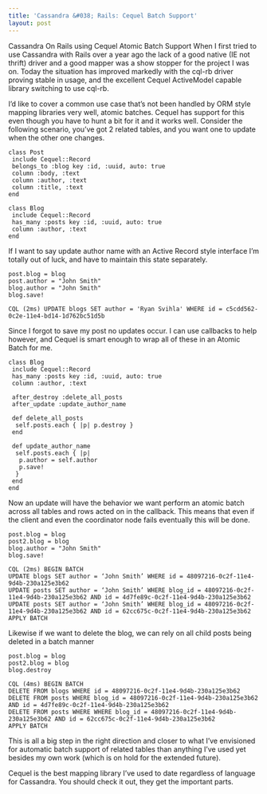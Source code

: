 ```yaml
---
title: 'Cassandra &#038; Rails: Cequel Batch Support'
layout: post
---
```

Cassandra On Rails using Cequel Atomic Batch Support When I first tried to use Cassandra with Rails over a year ago the lack of a good native (IE not thrift) driver and a good mapper was a show stopper for the project I was on. Today the situation has improved markedly with the cql-rb driver proving stable in usage, and the excellent Cequel ActiveModel capable library switching to use cql-rb.

I’d like to cover a common use case that’s not been handled by ORM style mapping libraries very well, atomic batches. Cequel has support for this even though you have to hunt a bit for it and it works well. Consider the following scenario, you’ve got 2 related tables, and you want one to update when the other one changes.

    class Post 
     include Cequel::Record
     belongs_to :blog key :id, :uuid, auto: true
     column :body, :text
     column :author, :text
     column :title, :text 
    end
    
    class Blog 
     include Cequel::Record
     has_many :posts key :id, :uuid, auto: true
     column :author, :text 
    end
    

If I want to say update author name with an Active Record style interface I’m totally out of luck, and have to maintain this state separately.

    post.blog = blog
    post.author = "John Smith"
    blog.author = "John Smith"
    blog.save!
    
    CQL (2ms) UPDATE blogs SET author = 'Ryan Svihla' WHERE id = c5cdd562-0c2e-11e4-bd14-1d762bc51d5b
    

Since I forgot to save my post no updates occur. I can use callbacks to help however, and Cequel is smart enough to wrap all of these in an Atomic Batch for me.

    class Blog 
     include Cequel::Record
     has_many :posts key :id, :uuid, auto: true
     column :author, :text 
    
     after_destroy :delete_all_posts
     after_update :update_author_name
    
     def delete_all_posts
      self.posts.each { |p| p.destroy }
     end
    
     def update_author_name
      self.posts.each { |p| 
       p.author = self.author
       p.save!
      } 
     end 
    end
    

Now an update will have the behavior we want perform an atomic batch across all tables and rows acted on in the callback. This means that even if the client and even the coordinator node fails eventually this will be done.

    post.blog = blog
    post2.blog = blog
    blog.author = "John Smith"
    blog.save!
    
    CQL (2ms) BEGIN BATCH
    UPDATE blogs SET author = ‘John Smith’ WHERE id = 48097216-0c2f-11e4-9d4b-230a125e3b62
    UPDATE posts SET author = ‘John Smith’ WHERE blog_id = 48097216-0c2f-11e4-9d4b-230a125e3b62 AND id = 4d7fe89c-0c2f-11e4-9d4b-230a125e3b62
    UPDATE posts SET author = ‘John Smith’ WHERE blog_id = 48097216-0c2f-11e4-9d4b-230a125e3b62 AND id = 62cc675c-0c2f-11e4-9d4b-230a125e3b62
    APPLY BATCH
    

Likewise if we want to delete the blog, we can rely on all child posts being deleted in a batch manner

    post.blog = blog
    post2.blog = blog
    blog.destroy
    
    CQL (4ms) BEGIN BATCH
    DELETE FROM blogs WHERE id = 48097216-0c2f-11e4-9d4b-230a125e3b62
    DELETE FROM posts WHERE blog_id = 48097216-0c2f-11e4-9d4b-230a125e3b62 AND id = 4d7fe89c-0c2f-11e4-9d4b-230a125e3b62
    DELETE FROM posts WHERE WHERE blog_id = 48097216-0c2f-11e4-9d4b-230a125e3b62 AND id = 62cc675c-0c2f-11e4-9d4b-230a125e3b62
    APPLY BATCH
    

This is all a big step in the right direction and closer to what I’ve envisioned for automatic batch support of related tables than anything I’ve used yet besides my own work (which is on hold for the extended future).

Cequel is the best mapping library I’ve used to date regardless of language for Cassandra. You should check it out, they get the important parts.
